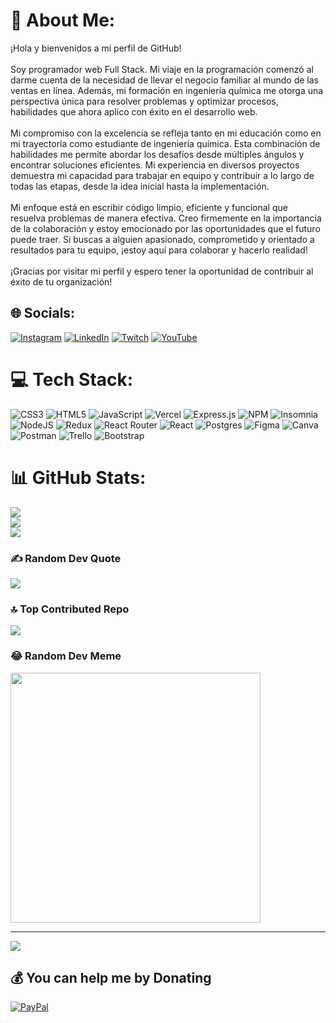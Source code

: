 # 💫 About Me:
¡Hola y bienvenidos a mi perfil de GitHub!<br><br>Soy programador web Full Stack. Mi viaje en la programación comenzó al darme cuenta de la necesidad de llevar el negocio familiar al mundo de las ventas en línea. Además, mi formación en ingeniería química me otorga una perspectiva única para resolver problemas y optimizar procesos, habilidades que ahora aplico con éxito en el desarrollo web.<br><br>Mi compromiso con la excelencia se refleja tanto en mi educación como en mi trayectoria como estudiante de ingeniería química. Esta combinación de habilidades me permite abordar los desafíos desde múltiples ángulos y encontrar soluciones eficientes. Mi experiencia en diversos proyectos demuestra mi capacidad para trabajar en equipo y contribuir a lo largo de todas las etapas, desde la idea inicial hasta la implementación.<br><br>Mi enfoque está en escribir código limpio, eficiente y funcional que resuelva problemas de manera efectiva. Creo firmemente en la importancia de la colaboración y estoy emocionado por las oportunidades que el futuro puede traer. Si buscas a alguien apasionado, comprometido y orientado a resultados para tu equipo, ¡estoy aquí para colaborar y hacerlo realidad!<br><br>¡Gracias por visitar mi perfil y espero tener la oportunidad de contribuir al éxito de tu organización!


## 🌐 Socials:
[![Instagram](https://img.shields.io/badge/Instagram-%23E4405F.svg?logo=Instagram&logoColor=white)](https://instagram.com/arcancode) [![LinkedIn](https://img.shields.io/badge/LinkedIn-%230077B5.svg?logo=linkedin&logoColor=white)](https://linkedin.com/in/linkedin.com/in/jonathan-fernandez-65a959277) [![Twitch](https://img.shields.io/badge/Twitch-%239146FF.svg?logo=Twitch&logoColor=white)](https://twitch.tv/arcancode) [![YouTube](https://img.shields.io/badge/YouTube-%23FF0000.svg?logo=YouTube&logoColor=white)](https://youtube.com/@ArcanCode) 

# 💻 Tech Stack:
![CSS3](https://img.shields.io/badge/css3-%231572B6.svg?style=for-the-badge&logo=css3&logoColor=white) ![HTML5](https://img.shields.io/badge/html5-%23E34F26.svg?style=for-the-badge&logo=html5&logoColor=white) ![JavaScript](https://img.shields.io/badge/javascript-%23323330.svg?style=for-the-badge&logo=javascript&logoColor=%23F7DF1E) ![Vercel](https://img.shields.io/badge/vercel-%23000000.svg?style=for-the-badge&logo=vercel&logoColor=white) ![Express.js](https://img.shields.io/badge/express.js-%23404d59.svg?style=for-the-badge&logo=express&logoColor=%2361DAFB) ![NPM](https://img.shields.io/badge/NPM-%23000000.svg?style=for-the-badge&logo=npm&logoColor=white) ![Insomnia](https://img.shields.io/badge/Insomnia-black?style=for-the-badge&logo=insomnia&logoColor=5849BE) ![NodeJS](https://img.shields.io/badge/node.js-6DA55F?style=for-the-badge&logo=node.js&logoColor=white) ![Redux](https://img.shields.io/badge/redux-%23593d88.svg?style=for-the-badge&logo=redux&logoColor=white) ![React Router](https://img.shields.io/badge/React_Router-CA4245?style=for-the-badge&logo=react-router&logoColor=white) ![React](https://img.shields.io/badge/react-%2320232a.svg?style=for-the-badge&logo=react&logoColor=%2361DAFB) ![Postgres](https://img.shields.io/badge/postgres-%23316192.svg?style=for-the-badge&logo=postgresql&logoColor=white) 	![Figma](https://img.shields.io/badge/figma-%23F24E1E.svg?style=for-the-badge&logo=figma&logoColor=white) ![Canva](https://img.shields.io/badge/Canva-%2300C4CC.svg?style=for-the-badge&logo=Canva&logoColor=white) ![Postman](https://img.shields.io/badge/Postman-FF6C37?style=for-the-badge&logo=postman&logoColor=white) ![Trello](https://img.shields.io/badge/Trello-%23026AA7.svg?style=for-the-badge&logo=Trello&logoColor=white) ![Bootstrap](https://img.shields.io/badge/bootstrap-%23563D7C.svg?style=for-the-badge&logo=bootstrap&logoColor=white)
# 📊 GitHub Stats:
![](https://github-readme-stats.vercel.app/api?username=JonnyFernandez&theme=algolia&hide_border=false&include_all_commits=false&count_private=false)<br/>
![](https://github-readme-streak-stats.herokuapp.com/?user=JonnyFernandez&theme=algolia&hide_border=false)<br/>
![](https://github-readme-stats.vercel.app/api/top-langs/?username=JonnyFernandez&theme=algolia&hide_border=false&include_all_commits=false&count_private=false&layout=compact)

### ✍️ Random Dev Quote
![](https://quotes-github-readme.vercel.app/api?type=horizontal&theme=radical)

### 🔝 Top Contributed Repo
![](https://github-contributor-stats.vercel.app/api?username=JonnyFernandez&limit=5&theme=dark&combine_all_yearly_contributions=true)

### 😂 Random Dev Meme
<img src='https://randommeme-five.vercel.app/' style="height: 400px;"/>

---
[![](https://visitcount.itsvg.in/api?id=JonnyFernandez&icon=0&color=0)](https://visitcount.itsvg.in)

  ## 💰 You can help me by Donating
  [![PayPal](https://img.shields.io/badge/PayPal-00457C?style=for-the-badge&logo=paypal&logoColor=white)](https://paypal.me/PayPal.Me/arcancode) 

  
<!-- Proudly created with GPRM ( https://gprm.itsvg.in ) -->
